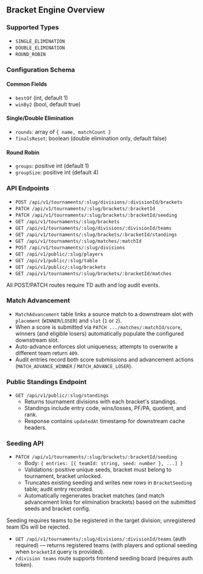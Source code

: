 ## Bracket Engine Overview

### Supported Types
- `SINGLE_ELIMINATION`
- `DOUBLE_ELIMINATION`
- `ROUND_ROBIN`

### Configuration Schema

#### Common Fields
- `bestOf` (int, default 1)
- `winBy2` (bool, default true)

#### Single/Double Elimination
- `rounds`: array of `{ name, matchCount }`
- `finalsReset`: boolean (double elimination only, default false)

#### Round Robin
- `groups`: positive int (default 1)
- `groupSize`: positive int (default 4)

### API Endpoints
- `POST /api/v1/tournaments/:slug/divisions/:divisionId/brackets`
- `PATCH /api/v1/tournaments/:slug/brackets/:bracketId`
- `PATCH /api/v1/tournaments/:slug/brackets/:bracketId/seeding`
- `GET /api/v1/tournaments/:slug/brackets`
- `GET /api/v1/tournaments/:slug/divisions/:divisionId/teams`
- `GET /api/v1/tournaments/:slug/brackets/:bracketId/standings`
- `GET /api/v1/tournaments/:slug/matches/:matchId`
- `POST /api/v1/tournaments/:slug/divisions`
- `GET /api/v1/public/:slug/players`
- `GET /api/v1/public/:slug/table`
- `GET /api/v1/public/:slug/brackets`
- `GET /api/v1/tournaments/:slug/brackets/:bracketId/matches`

All POST/PATCH routes require TD auth and log audit events.

### Match Advancement
- `MatchAdvancement` table links a source match to a downstream slot with `placement` (`WINNER`/`LOSER`) and `slot` (`1` or `2`).
- When a score is submitted via `PATCH .../matches/:matchId/score`, winners (and eligible losers) automatically populate the configured downstream slot.
- Auto-advance enforces slot uniqueness; attempts to overwrite a different team return `409`.
- Audit entries record both score submissions and advancement actions (`MATCH_ADVANCE_WINNER` / `MATCH_ADVANCE_LOSER`).

### Public Standings Endpoint
- `GET /api/v1/public/:slug/standings`
  - Returns tournament divisions with each bracket's standings.
  - Standings include entry code, wins/losses, PF/PA, quotient, and rank.
  - Response contains `updatedAt` timestamp for downstream cache headers.

### Seeding API
- `PATCH /api/v1/tournaments/:slug/brackets/:bracketId/seeding`
  - Body: `{ entries: [{ teamId: string, seed: number }, ...] }`
  - Validations: positive unique seeds, bracket must belong to tournament, bracket unlocked.
  - Truncates existing seeding and writes new rows in `BracketSeeding` table; audit entry recorded.
  - Automatically regenerates bracket matches (and match advancement links for elimination brackets) based on the submitted seeds and bracket config.

Seeding requires teams to be registered in the target division; unregistered team IDs will be rejected.
- `GET /api/v1/tournaments/:slug/divisions/:divisionId/teams` (auth required) — returns registered teams (with players and optional seeding when `bracketId` query is provided).
- `/division teams` route supports frontend seeding board (requires auth token).
